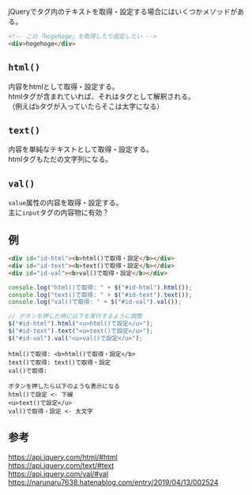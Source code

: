 jQueryでタグ内のテキストを取得・設定する場合にはいくつかメソッドがある。  
```html
<!-- この「hogehoge」を取得したり設定したい -->
<div>hogehoge</div>
```

## `html()`
内容をhtmlとして取得・設定する。  
htmlタグが含まれていれば、それはタグとして解釈される。  
（例えば`b`タグが入っていたらそこは太字になる）

## `text()`
内容を単純なテキストとして取得・設定する。  
htmlタグもただの文字列になる。

## `val()`
`value`属性の内容を取得・設定する。  
主に`input`タグの内容物に有効？

## 例
```html
<div id="id-html"><b>html()で取得・設定</b></div>
<div id="id-text"><b>text()で取得・設定</b></div>
<div id="id-val"><b>val()で取得・設定</b></div>
```

```javascript
console.log("html()で取得: " + $("#id-html").html());
console.log("text()で取得: " + $("#id-text").text());
console.log("val()で取得: " + $("#id-val").val());

// ボタンを押した時に以下を実行するように調整
$("#id-html").html("<u>html()で設定</u>");
$("#id-text").text("<u>text()で設定</u>");
$("#id-val").val("<u>val()で設定</u>");
```

```
html()で取得: <b>html()で取得・設定</b>
text()で取得: text()で取得・設定
val()で取得: 

ボタンを押したら以下のような表示になる
html()で設定 <- 下線
<u>text()で設定</u>
val()で取得・設定 <- 太文字
```


## 参考
https://api.jquery.com/html/#html  
https://api.jquery.com/text/#text  
https://api.jquery.com/val/#val  
https://narunaru7638.hatenablog.com/entry/2019/04/13/002524